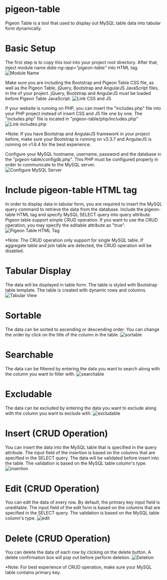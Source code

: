 # pigeon-table
Pigeon Table is a tool that used to display out MySQL table data into tabular form dynamically.

# Basic Setup
The first step is to copy this tool into your project root directory. After that, inject module name *data-ng-app="pigeon-table"* into HTML tag.
![Module Name](https://image.ibb.co/kjgRLQ/module_Name.png)

Make sure you are including the Bootstrap and Pigeon Table CSS file, as well as the Pigeon Table, jQuery, Bootstrap and AngularJS JavaScript files, in the <head> of your project. jQuery, Bootstrap and AngularJS must be loaded before Pigeon Table JavaScript.
![Link CSS and JS](https://preview.ibb.co/fA0Tjk/Untitled.png)

If your website is running on PHP, you can insert the "includes.php" file into your PHP project instead of insert CSS and JS file one by one. The "includes.php" file is located in "pigeon-table/php/includes.php"
![Link includes.php](https://preview.ibb.co/j239qQ/include_PHP.png)

*Note: If you have Bootstrap and AngularJS framework in your project before, make sure your Bootstrap is running on v3.3.7 and AngularJS is running on v1.6.4 for the best experience.

Configure your MySQL hostname, username, password and the database in the "pigeon-table/configdb.php". This PHP must be configured properly in order to communicate to the MySQL server.
<br />
![Configure MySQL Server](https://image.ibb.co/hjZcc5/configdb.png)

# Include pigeon-table HTML tag
In order to display data in tabular form, you are required to insert the MySQL query command to retrieve the data from the database. Include the pigeon-table HTML tag and specify MySQL SELECT query into query attribute. Pigeon table support simple CRUD operation. If you want to use the CRUD operation, you may specify the editable attribute as "true". 
![Pigeon Table HTML Tag](https://preview.ibb.co/c7KwLQ/pigeon_table_tag.png)

*Note: The CRUD operation only support for single MySQL table. If aggregate table and join table are detected, the CRUD operation will be disabled.

# Tabular Display
The data will be displayed in table form. The table is styled with Bootstrap table template. The table is created with dynamic rows and columns.
![Tabular View](https://preview.ibb.co/iDyLEk/tabular_view.png)

# Sortable
The data can be sorted to ascending or descending order. You can change the order by click on the title of the column in the table.
![sortable](https://preview.ibb.co/miNxuk/sortable.png)

# Searchable
The data can be filtered by entering the data you want to search along with the column you want to filter with.
![searchable](https://preview.ibb.co/mBTbn5/searchable.png)

# Excludable
The data can be excluded by entering the data you want to exclude along with the column you want to exclude with.
![excludable](https://preview.ibb.co/dLcQfQ/exludable.png)

# Insert (CRUD Operation)
You can insert the data into the MySQL table that is specified in the query attribute. The input field of the insertion is based on the columns that are specified in the SELECT query. The data will be validated before insert into the table. The validation is based on the MySQL table column's type.
![insertion](https://preview.ibb.co/gVDWLQ/insertion.png)

# Edit (CRUD Operation)
You can edit the data of every row. By default, the primary key input field is uneditable. The input field of the edit form is based on the columns that are specified in the SELECT query. The validation is based on the MySQL table column's type.
![edit](https://preview.ibb.co/fXkiZk/edit.png)

# Delete (CRUD Operation)
You can delete the data of each row by clicking on the delete button. A delete confirmation box will pop out before perform deletion.
![Deletion](https://preview.ibb.co/bNTqfQ/deletion.png)

*Note: For best experience of CRUD operation, make sure your MySQL table contains primary key.
